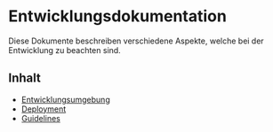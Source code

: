 # Entwicklungsdokumentation

Diese Dokumente beschreiben verschiedene Aspekte, welche bei der Entwicklung zu beachten sind.

## Inhalt

* [Entwicklungsumgebung](01_setup.md)
* [Deployment](03_deployment.md)
* [Guidelines](04_guidelines.md)
